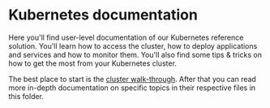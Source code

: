 # Kubernetes documentation

Here you'll find user-level documentation of our Kubernetes reference solution. You'll learn how to access the cluster, how to deploy applications and services and how to monitor them. You'll also find some tips & tricks on how to get the most from your Kubernetes cluster.

The best place to start is the [cluster walk-through](walk-through.md). After that you can read more in-depth documentation on specific topics in their respective files in this folder.
